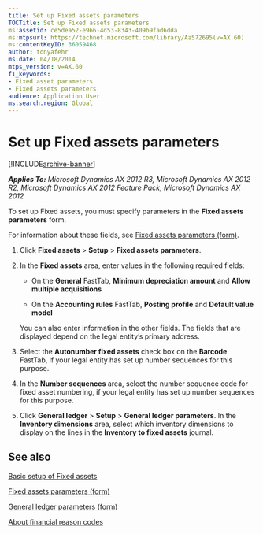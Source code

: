 ```yaml
---
title: Set up Fixed assets parameters
TOCTitle: Set up Fixed assets parameters
ms:assetid: ce5dea52-e966-4d53-8343-409b9fad6dda
ms:mtpsurl: https://technet.microsoft.com/library/Aa572695(v=AX.60)
ms:contentKeyID: 36059468
author: tonyafehr
ms.date: 04/18/2014
mtps_version: v=AX.60
f1_keywords:
- Fixed asset parameters
- Fixed assets parameters
audience: Application User
ms.search.region: Global
---
```


# Set up Fixed assets parameters 


[!INCLUDE[archive-banner](includes/archive-banner.md)]


_**Applies To:** Microsoft Dynamics AX 2012 R3, Microsoft Dynamics AX 2012 R2, Microsoft Dynamics AX 2012 Feature Pack, Microsoft Dynamics AX 2012_

To set up Fixed assets, you must specify parameters in the **Fixed assets parameters** form.

For information about these fields, see [Fixed assets parameters (form)](https://technet.microsoft.com/library/hh242490\(v=ax.60\)).

1.  Click **Fixed assets** \> **Setup** \> **Fixed assets parameters**.

2.  In the **Fixed assets** area, enter values in the following required fields:
    
      - On the **General** FastTab, **Minimum depreciation amount** and **Allow multiple acquisitions**
    
      - On the **Accounting rules** FastTab, **Posting profile** and **Default value model**
    
    You can also enter information in the other fields. The fields that are displayed depend on the legal entity’s primary address.

3.  Select the **Autonumber fixed assets** check box on the **Barcode** FastTab, if your legal entity has set up number sequences for this purpose.

4.  In the **Number sequences** area, select the number sequence code for fixed asset numbering, if your legal entity has set up number sequences for this purpose.

5.  Click **General ledger** \> **Setup** \> **General ledger parameters**. In the **Inventory dimensions** area, select which inventory dimensions to display on the lines in the **Inventory to fixed assets** journal.

## See also

[Basic setup of Fixed assets](basic-setup-of-fixed-assets.md)

[Fixed assets parameters (form)](https://technet.microsoft.com/library/hh242490\(v=ax.60\))

[General ledger parameters (form)](https://technet.microsoft.com/library/aa557286\(v=ax.60\))

[About financial reason codes](about-financial-reason-codes.md)

  


